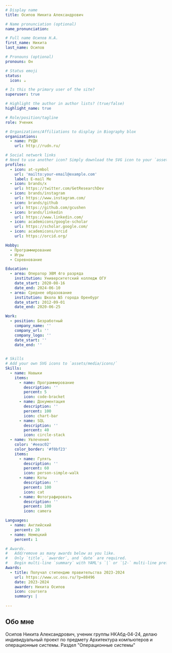 ```yaml
---
# Display name
title: Осипов Никита Александрович

# Name pronunciation (optional)
name_pronunciation:

# Full name Осипов Н.А.
first_name: Никита
last_name: Оcипов

# Pronouns (optional)
pronouns: Он

# Status emoji
status:
  icon: ☕️

# Is this the primary user of the site?
superuser: true

# Highlight the author in author lists? (true/false)
highlight_name: true

# Role/position/tagline
role: Ученик

# Organizations/Affiliations to display in Biography blox
organizations:
  - name: РУДН
    url: http://rudn.ru/

# Social network links
# Need to use another icon? Simply download the SVG icon to your `assets/media/icons/` folder.
profiles:
  - icon: at-symbol
    url: 'mailto:your-email@example.com'
    label: E-mail Me
  - icon: brands/x
    url: https://twitter.com/GetResearchDev
  - icon: brands/instagram
    url: https://www.instagram.com/
  - icon: brands/github
    url: https://github.com/gcushen
  - icon: brands/linkedin
    url: https://www.linkedin.com/
  - icon: academicons/google-scholar
    url: https://scholar.google.com/
  - icon: academicons/orcid
    url: https://orcid.org/

Hobby:
  - Программирование
  - Игры
  - Соревнование

Education:
  - area: Оператор ЭВМ 4го разряда
    institution: Университетский колледж ОГУ
    date_start: 2020-08-16
    date_end: 2024-06-10
  - area: Среднее образование
    institution: Школа №5 города Оренбург
    date_start: 2012-09-01
    date_end: 2020-06-25

Work:
  - position: Безработный
    company_name: ''
    company_url: ''
    company_logo: ''
    date_start: ''
    date_end: ''

    
# Skills
# Add your own SVG icons to `assets/media/icons/`
Skills:
  - name: Навыки
    items:
      - name: Программирование
        description: ''
        percent: 5
        icon: code-bracket
      - name: Документация
        description: ''
        percent: 100
        icon: chart-bar
      - name: SQL
        description: ''
        percent: 40
        icon: circle-stack
  - name: Увлечения
    color: '#eeac02'
    color_border: '#f0bf23'
    items:
      - name: Гулять
        description: ''
        percent: 60
        icon: person-simple-walk
      - name: Коты
        description: ''
        percent: 100
        icon: cat
      - name: Фотографировать
        description: ''
        percent: 100
        icon: camera

Languages:
  - name: Английский
    percent: 20
  - name: Немецкий
    percent: 1

# Awards.
#   Add/remove as many awards below as you like.
#   Only `title`, `awarder`, and `date` are required.
#   Begin multi-line `summary` with YAML's `|` or `|2-` multi-line prefix and indent 2 spaces below.
Awards:
  - title: Получал стипендию правительства 2023-2024
    url: https://www.uc.osu.ru/?p=88496
    date: 2023-2024
    awarder: Никита Осипов
    icon: coursera
    summary: |
      
---
```


## Обо мне

Осипов Никита Александрович, ученик группы НКАбд-04-24, делаю индивидуальный проект по предмету Архитектура компьютеров и операционные системы. Раздел "Операционные системы"
